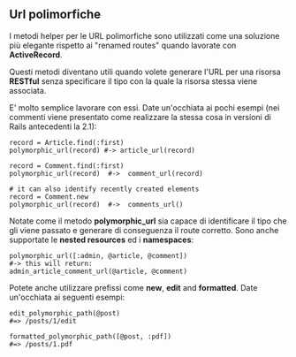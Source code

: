 ## Url polimorfiche

I metodi helper per le URL polimorfiche sono utilizzati come una soluzione più elegante rispetto ai "renamed routes" quando lavorate con **ActiveRecord**.

Questi metodi diventano utili quando volete generare l'URL per una risorsa **RESTful** senza specificare il tipo con la quale la risorsa stessa viene associata.

E' molto semplice lavorare con essi. Date un'occhiata ai pochi esempi (nei commenti viene presentato come realizzare la stessa cosa in versioni di Rails antecedenti la 2.1):                                    

	record = Article.find(:first) 
	polymorphic_url(record) #-> article_url(record)

	record = Comment.find(:first)
	polymorphic_url(record)  #->  comment_url(record)

	# it can also identify recently created elements
	record = Comment.new
	polymorphic_url(record)  #->  comments_url()

Notate come il metodo **polymorphic_url** sia capace di identificare il tipo che gli viene passato e generare di conseguenza il route corretto. Sono anche supportate le **nested resources** ed i **namespaces**:

	polymorphic_url([:admin, @article, @comment])
	#-> this will return:
	admin_article_comment_url(@article, @comment)


Potete anche utilizzare prefissi come **new**, **edit** and **formatted**. Date un'occhiata ai seguenti esempi:

	edit_polymorphic_path(@post)
	#=> /posts/1/edit

	formatted_polymorphic_path([@post, :pdf])
	#=> /posts/1.pdf
